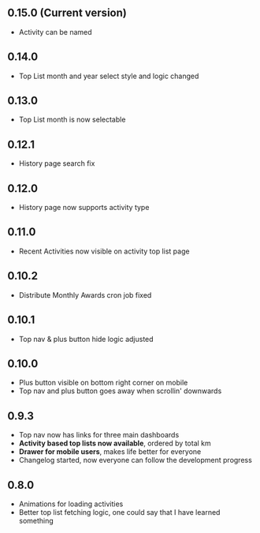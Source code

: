 ## 0.15.0 (Current version)

- Activity can be named

## 0.14.0

- Top List month and year select style and logic changed

## 0.13.0

- Top List month is now selectable

## 0.12.1

- History page search fix

## 0.12.0

- History page now supports activity type

## 0.11.0

- Recent Activities now visible on activity top list page

## 0.10.2

- Distribute Monthly Awards cron job fixed

## 0.10.1

- Top nav & plus button hide logic adjusted

## 0.10.0

- Plus button visible on bottom right corner on mobile
- Top nav and plus button goes away when scrollin' downwards

## 0.9.3

- Top nav now has links for three main dashboards
- **Activity based top lists now available**, ordered by total km
- **Drawer for mobile users**, makes life better for everyone
- Changelog started, now everyone can follow the development progress

## 0.8.0

- Animations for loading activities
- Better top list fetching logic, one could say that I have learned something